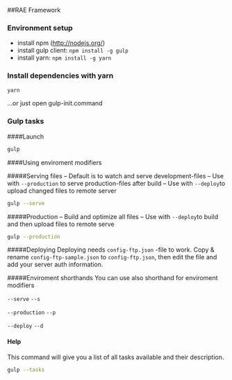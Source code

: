 ##RAE Framework


### Environment setup

- install npm (http://nodejs.org/)
- install gulp client: `npm install -g gulp`
- install yarn: `npm install -g yarn`

### Install dependencies with yarn

```bash
yarn
```
...or just open gulp-init.command


### Gulp tasks

####Launch
```bash
gulp
```

####Using enviroment modifiers

#####Serving files
– Default is to watch and serve development-files 
– Use with `--production` to serve production-files after build
– Use with `--deploy`to upload changed files to remote server
```bash
gulp --serve
```

#####Production
– Build and optimize all files
– Use with `--deploy`to build and then upload files to remote serve
```bash
gulp --production
```

#####Deploying
Deploying needs `config-ftp.json` -file to work. Copy & rename `config-ftp-sample.json` to `config-ftp.json`, then edit the file and add your server auth information.

#####Enviroment shorthands
You can use also shorthand for enviroment modifiers

`--serve`  `--s`

`--production`  `--p`

`--deploy`  `--d`

#### Help
This command will give you a list of all tasks available and their description.
```bash
gulp --tasks
```
